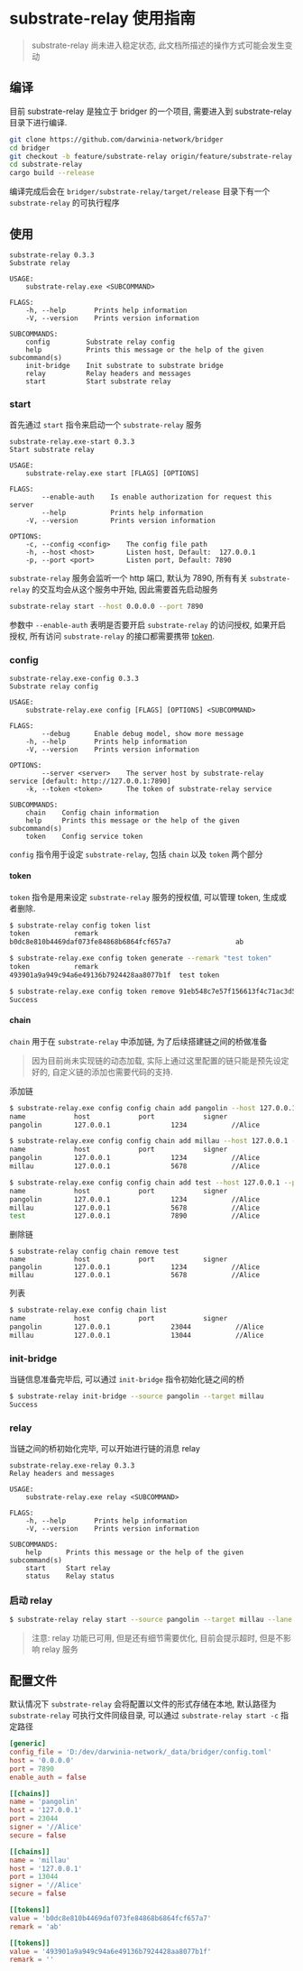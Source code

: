 substrate-relay 使用指南
===

> substrate-relay 尚未进入稳定状态, 此文档所描述的操作方式可能会发生变动

## 编译

目前 substrate-relay 是独立于 bridger 的一个项目, 需要进入到 substrate-relay 目录下进行编译.

```bash
git clone https://github.com/darwinia-network/bridger
cd bridger
git checkout -b feature/substrate-relay origin/feature/substrate-relay
cd substrate-relay
cargo build --release
```

编译完成后会在 `bridger/substrate-relay/target/release` 目录下有一个 `substrate-relay` 的可执行程序

## 使用

```text
substrate-relay 0.3.3
Substrate relay

USAGE:
    substrate-relay.exe <SUBCOMMAND>

FLAGS:
    -h, --help       Prints help information
    -V, --version    Prints version information

SUBCOMMANDS:
    config         Substrate relay config
    help           Prints this message or the help of the given subcommand(s)
    init-bridge    Init substrate to substrate bridge
    relay          Relay headers and messages
    start          Start substrate relay
```

### start

首先通过 `start` 指令来启动一个 `substrate-relay` 服务

```text
substrate-relay.exe-start 0.3.3
Start substrate relay

USAGE:
    substrate-relay.exe start [FLAGS] [OPTIONS]

FLAGS:
        --enable-auth    Is enable authorization for request this server
        --help           Prints help information
    -V, --version        Prints version information

OPTIONS:
    -c, --config <config>    The config file path
    -h, --host <host>        Listen host, Default:  127.0.0.1
    -p, --port <port>        Listen port, Default: 7890
```

`substrate-relay` 服务会监听一个 http 端口, 默认为 7890, 所有有关 `substrate-relay` 的交互均会从这个服务中开始, 因此需要首先启动服务

```bash
substrate-relay start --host 0.0.0.0 --port 7890
```

参数中 `--enable-auth` 表明是否要开启 `substrate-relay` 的访问授权, 如果开启授权, 所有访问 `substrate-relay` 的接口都需要携带 [token](#token).

### config

```text
substrate-relay.exe-config 0.3.3
Substrate relay config

USAGE:
    substrate-relay.exe config [FLAGS] [OPTIONS] <SUBCOMMAND>

FLAGS:
        --debug      Enable debug model, show more message
    -h, --help       Prints help information
    -V, --version    Prints version information

OPTIONS:
        --server <server>    The server host by substrate-relay service [default: http://127.0.0.1:7890]
    -k, --token <token>      The token of substrate-relay service

SUBCOMMANDS:
    chain    Config chain information
    help     Prints this message or the help of the given subcommand(s)
    token    Config service token
```

`config` 指令用于设定 `substrate-relay`, 包括 `chain` 以及 `token` 两个部分

#### token

`token` 指令是用来设定 `substrate-relay` 服务的授权值, 可以管理 token, 生成或者删除.

```bash
$ substrate-relay config token list
token           remark
b0dc8e810b4469daf073fe84868b6864fcf657a7                ab
```

```bash
$ substrate-relay.exe config token generate --remark "test token"
token           remark
493901a9a949c94a6e49136b7924428aa8077b1f  test token
```

```bash
$ substrate-relay.exe config token remove 91eb548c7e57f156613f4c71ac3d58858699c914
Success
```

#### chain

`chain` 用于在 `substrate-relay` 中添加链, 为了后续搭建链之间的桥做准备

> 因为目前尚未实现链的动态加载, 实际上通过这里配置的链只能是预先设定好的, 自定义链的添加也需要代码的支持.



添加链

```bash
$ substrate-relay.exe config config chain add pangolin --host 127.0.0.1 --port 1234 --signer //Alice
name            host            port            signer
pangolin        127.0.0.1               1234           //Alice
```

```bash
$ substrate-relay.exe config config chain add millau --host 127.0.0.1 --port 5678 --signer //Alice
name            host            port            signer
pangolin        127.0.0.1               1234           //Alice
millau          127.0.0.1               5678           //Alice
```

```bash
$ substrate-relay.exe config config chain add test --host 127.0.0.1 --port 7890 --signer //Alice
name            host            port            signer
pangolin        127.0.0.1               1234           //Alice
millau          127.0.0.1               5678           //Alice
test            127.0.0.1               7890           //Alice
```

删除链

```chain
$ substrate-relay config chain remove test
name            host            port            signer
pangolin        127.0.0.1               1234           //Alice
millau          127.0.0.1               5678           //Alice
```

列表

```bash
$ substrate-relay.exe config chain list
name            host            port            signer
pangolin        127.0.0.1               23044           //Alice
millau          127.0.0.1               13044           //Alice
```

### init-bridge

当链信息准备完毕后, 可以通过 `init-bridge` 指令初始化链之间的桥

```bash
$ substrate-relay init-bridge --source pangolin --target millau
Success
```

### relay

当链之间的桥初始化完毕, 可以开始进行链的消息 relay

```text
substrate-relay.exe-relay 0.3.3
Relay headers and messages

USAGE:
    substrate-relay.exe relay <SUBCOMMAND>

FLAGS:
    -h, --help       Prints help information
    -V, --version    Prints version information

SUBCOMMANDS:
    help      Prints this message or the help of the given subcommand(s)
    start     Start relay
    status    Relay status
```

### 启动 relay

```bash
$ substrate-relay relay start --source pangolin --target millau --lane 00000000
```

> 注意: relay 功能已可用, 但是还有细节需要优化, 目前会提示超时, 但是不影响 relay 服务

## 配置文件

默认情况下 `substrate-relay` 会将配置以文件的形式存储在本地, 默认路径为 `substrate-relay` 可执行文件同级目录, 可以通过 `substrate-relay start -c` 指定路径


```toml
[generic]
config_file = 'D:/dev/darwinia-network/_data/bridger/config.toml'
host = '0.0.0.0'
port = 7890
enable_auth = false

[[chains]]
name = 'pangolin'
host = '127.0.0.1'
port = 23044
signer = '//Alice'
secure = false

[[chains]]
name = 'millau'
host = '127.0.0.1'
port = 13044
signer = '//Alice'
secure = false

[[tokens]]
value = 'b0dc8e810b4469daf073fe84868b6864fcf657a7'
remark = 'ab'

[[tokens]]
value = '493901a9a949c94a6e49136b7924428aa8077b1f'
remark = ''
```

